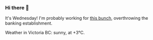 ### Hi there :wave:

It's Wednesday! I'm probably working for [this bunch](https://github.com/kohofinancial), overthrowing the banking establishment.

Weather in Victoria BC: sunny, at +3°C.
